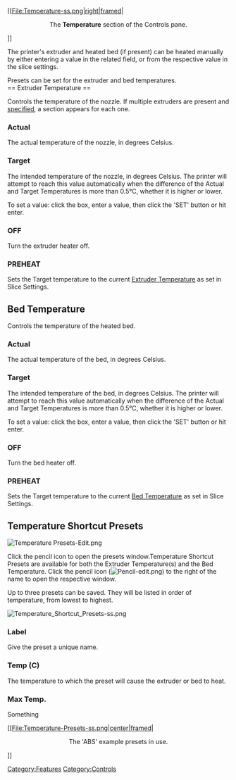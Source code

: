 \[\[[File:Temperature-ss.png|right|framed](File:Temperature-ss.png%7Cright%7Cframed)|

<center>

The **Temperature** section of the Controls pane.

</center>

\]\]

The printer's extruder and heated bed (if present) can be heated
manually by either entering a value in the related field, or from the
respective value in the slice settings.

Presets can be set for the extruder and bed temperatures.  
\== Extruder Temperature ==

Controls the temperature of the nozzle. If multiple extruders are
present and
[specified](settings/printer/features/hardware/extruder-count),
a section appears for each one.

### Actual

The actual temperature of the nozzle, in degrees Celsius.

### Target

The intended temperature of the nozzle, in degrees Celsius. The printer
will attempt to reach this value automatically when the difference of
the Actual and Target Temperatures is more than 0.5°C, whether it is
higher or lower.

To set a value: click the box, enter a value, then click the 'SET'
button or hit enter.

### OFF

Turn the extruder heater off.

### PREHEAT

Sets the Target temperature to the current [Extruder
Temperature](settings/filament/filament/extruder-temperatures/extruder-temperature)
as set in Slice Settings.

## Bed Temperature

Controls the temperature of the heated bed.

### Actual

The actual temperature of the bed, in degrees Celsius.

### Target

The intended temperature of the bed, in degrees Celsius. The printer
will attempt to reach this value automatically when the difference of
the Actual and Target Temperatures is more than 0.5°C, whether it is
higher or lower.

To set a value: click the box, enter a value, then click the 'SET'
button or hit enter.

### OFF

Turn the bed heater off.

### PREHEAT

Sets the Target temperature to the current [Bed
Temperature](settings/filament/filament/bed-temperatures/bed-temperature)
as set in Slice Settings.

## Temperature Shortcut Presets

![Temperature Presets-Edit.png](http://wiki.mattercontrol.com/images/4/48/Temperature_Presets-Edit.png "Temperature Presets-Edit.png")

Click the pencil icon to open the presets window.Temperature Shortcut Presets are available for both the Extruder
Temperature(s) and the Bed Temperature. Click the pencil icon
(![Pencil-edit.png](http://wiki.mattercontrol.com/images/b/b0/Pencil-edit.png "Pencil-edit.png")) to the right of
the name to open the respective window.

Up to three presets can be saved. They will be listed in order of
temperature, from lowest to
highest.

![Temperature\_Shortcut\_Presets-ss.png](http://wiki.mattercontrol.com/images/4/43/Temperature_Shortcut_Presets-ss.png
"Temperature_Shortcut_Presets-ss.png")

### Label

Give the preset a unique name.

### Temp (C)

The temperature to which the preset will cause the extruder or bed to
heat.

### Max Temp.

Something

\[\[[File:Temperature-Presets-ss.png|center|framed](File:Temperature-Presets-ss.png%7Ccenter%7Cframed)|

<center>

The 'ABS' example presets in use.

</center>

\]\]

[Category:Features](category:features)
[Category:Controls](category:controls)

